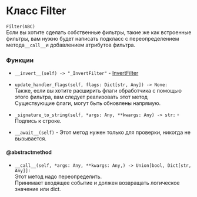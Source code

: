 # Класс Filter
`Filter(ABC)`\
Если вы хотите сделать собственные фильтры, такие же как встроенные фильтры, вам нужно будет написать подкласс с переопределением метода`__call__`и добавлением атрибутов фильтра.

### Функции

- `__invert__(self) -> "_InvertFilter"` - [InvertFilter](<ссылка на filters/logic.md>)


- `update_handler_flags(self, flags: Dict[str, Any]) -> None:`\
Также, если вы хотите расширить флаги обработчика с помощью этого фильтра, вам следует реализовать этот метод\
Существующие флаги, могут быть обновлены напрямую.


- `_signature_to_string(self, *args: Any, **kwargs: Any) -> str:` - Подпись к строке.

- `__await__(self)` - Этот метод нужен только для проверки, никогда не вызывается.
#### @abstractmethod
- `__call__(self, *args: Any, **kwargs: Any,) -> Union[bool, Dict[str, Any]]:`\
Этот метод надо переопределить.\
Принимает входящее событие и должен возвращать логическое значение или dict.


